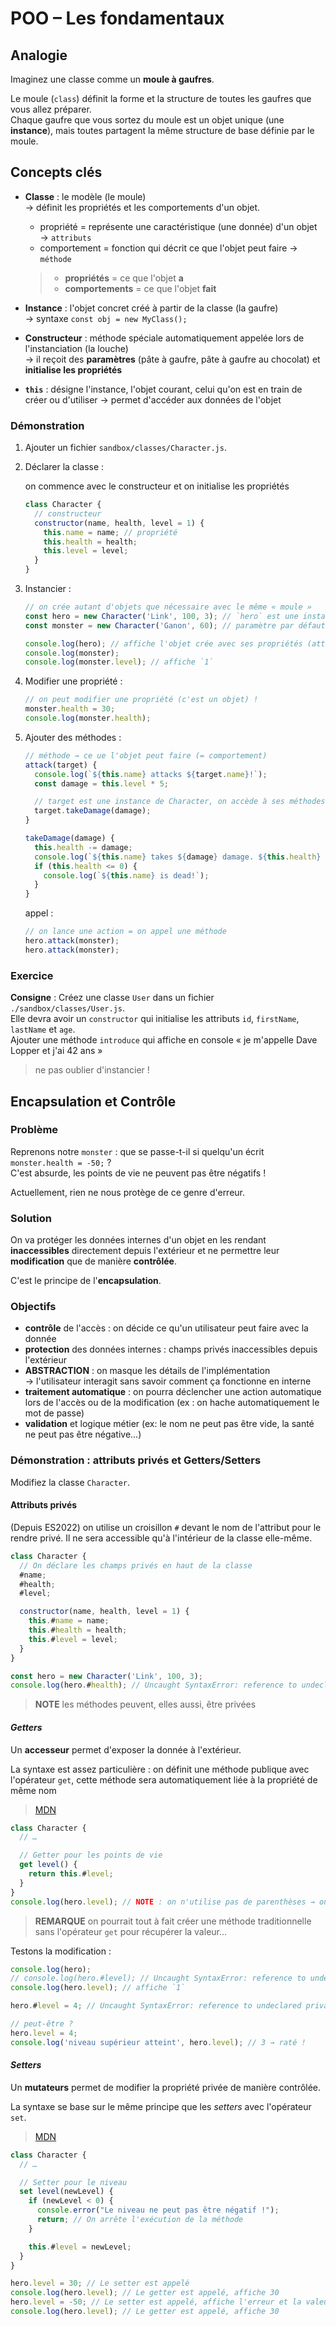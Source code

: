 # POO – Les fondamentaux

## Analogie

Imaginez une classe comme un **moule à gaufres**.

Le moule (`class`) définit la forme et la structure de toutes les gaufres
que vous allez préparer.  
Chaque gaufre que vous sortez du moule est un objet unique (une **instance**),
mais toutes partagent la même structure de base définie par le moule.

## Concepts clés

- **Classe** : le modèle (le moule)  
  → définit les propriétés et les comportements d'un objet.

  - propriété = représente une caractéristique (une donnée) d'un objet → `attributs`
  - comportement = fonction qui décrit ce que l'objet peut faire → `méthode`

  > - **propriétés** = ce que l'objet **a**  
  > - **comportements** = ce que l'objet **fait**

- **Instance** : l'objet concret créé à partir de la classe (la gaufre)  
  → syntaxe `const obj = new MyClass();`

- **Constructeur** : méthode spéciale automatiquement appelée lors de l'instanciation
  (la louche)  
  → il reçoit des **paramètres** (pâte à gaufre, pâte à gaufre au chocolat)
  et **initialise les propriétés**

- **`this`** : désigne l'instance, l'objet courant, celui qu'on est en train de
  créer ou d'utiliser → permet d'accéder aux données de l'objet

### Démonstration

1. Ajouter un fichier `sandbox/classes/Character.js`.
2. Déclarer la classe :

   on commence avec le constructeur et on initialise les propriétés

    ```js
    class Character {
      // constructeur
      constructor(name, health, level = 1) {
        this.name = name; // propriété
        this.health = health;
        this.level = level;
      }
    }
    ```

3. Instancier :

    ```js
    // on crée autant d'objets que nécessaire avec le même « moule »
    const hero = new Character('Link', 100, 3); // `hero` est une instance
    const monster = new Character('Ganon', 60); // paramètre par défaut

    console.log(hero); // affiche l'objet crée avec ses propriétés (attributs)
    console.log(monster);
    console.log(monster.level); // affiche `1`
    ```

4. Modifier une propriété :

    ```js
    // on peut modifier une propriété (c'est un objet) !
    monster.health = 30;
    console.log(monster.health);
    ```

5. Ajouter des méthodes :

    ```js
    // méthode → ce ue l'objet peut faire (= comportement)
    attack(target) {
      console.log(`${this.name} attacks ${target.name}!`);
      const damage = this.level * 5;

      // target est une instance de Character, on accède à ses méthodes
      target.takeDamage(damage);
    }

    takeDamage(damage) {
      this.health -= damage;
      console.log(`${this.name} takes ${damage} damage. ${this.health} HP left.`);
      if (this.health <= 0) {
        console.log(`${this.name} is dead!`);
      }
    }
    ```

    appel :

    ```js
    // on lance une action = on appel une méthode
    hero.attack(monster);
    hero.attack(monster);
    ```

### Exercice

**Consigne** : Créez une classe `User` dans un fichier `./sandbox/classes/User.js`.  
Elle devra avoir un `constructor` qui initialise les attributs
`id`, `firstName`, `lastName` et `age`.  
Ajouter une méthode `introduce` qui affiche en console
« je m'appelle Dave Lopper et j'ai 42 ans »

> ne pas oublier d'instancier !

## Encapsulation et Contrôle

### Problème

Reprenons notre `monster` :
que se passe-t-il si quelqu'un écrit `monster.health = -50;` ?  
C'est absurde, les points de vie ne peuvent pas être négatifs !

Actuellement, rien ne nous protège de ce genre d'erreur.

### Solution

On va protéger les données internes d'un objet en les rendant **inaccessibles**
directement depuis l'extérieur et ne permettre leur **modification**
que de manière **contrôlée**.

C'est le principe de l'**encapsulation**.

### Objectifs

- **contrôle** de l'accès : on décide ce qu'un utilisateur peut faire avec la donnée
- **protection** des données internes : champs privés inaccessibles depuis l'extérieur
- **ABSTRACTION** : on masque les détails de l'implémentation  
  → l'utilisateur interagit sans savoir comment ça fonctionne en interne
- **traitement automatique** : on pourra déclencher une action automatique lors de
  l'accès ou de la modification (ex : on hache automatiquement le mot de passe)
- **validation** et logique métier
  (ex: le nom ne peut pas être vide, la santé ne peut pas être négative…)


### Démonstration : attributs privés et Getters/Setters

Modifiez la classe `Character`.

#### Attributs privés

(Depuis ES2022) on utilise un croisillon `#` devant le nom de l'attribut pour le rendre privé. Il ne sera accessible qu'à l'intérieur de la classe elle-même.

```js
class Character {
  // On déclare les champs privés en haut de la classe
  #name;
  #health;
  #level;

  constructor(name, health, level = 1) {
    this.#name = name;
    this.#health = health;
    this.#level = level;
  }
}

const hero = new Character('Link', 100, 3);
console.log(hero.#health); // Uncaught SyntaxError: reference to undeclared private field or method #level
```

> **NOTE** les méthodes peuvent, elles aussi, être privées

#### _Getters_

Un **accesseur** permet d'exposer la donnée à l'extérieur.

La syntaxe est assez particulière :
on définit une méthode publique avec l'opérateur `get`, cette méthode sera
automatiquement liée à la propriété de même nom

> [MDN](https://developer.mozilla.org/fr/docs/Web/JavaScript/Reference/Functions/get)

```js
class Character {
  // …

  // Getter pour les points de vie
  get level() {
    return this.#level;
  }
}
console.log(hero.level); // NOTE : on n'utilise pas de parenthèses → on appelle la propriété liée !
```

> **REMARQUE** on pourrait tout à fait créer une méthode traditionnelle
> sans l'opérateur `get` pour récupérer la valeur…

Testons la modification :

```js
console.log(hero);
// console.log(hero.#level); // Uncaught SyntaxError: reference to undeclared private field or method #level
console.log(hero.level); // affiche `1`

hero.#level = 4; // Uncaught SyntaxError: reference to undeclared private field or method #level

// peut-être ?
hero.level = 4;
console.log('niveau supérieur atteint', hero.level); // 3 → raté !
```

#### _Setters_

Un **mutateurs** permet de modifier la propriété privée de manière contrôlée.

La syntaxe se base sur le même principe que les _setters_ avec l'opérateur `set`.

> [MDN](https://developer.mozilla.org/fr/docs/Web/JavaScript/Reference/Functions/set)

```js
class Character {
  // …

  // Setter pour le niveau
  set level(newLevel) {
    if (newLevel < 0) {
      console.error("Le niveau ne peut pas être négatif !");
      return; // On arrête l'exécution de la méthode
    }

    this.#level = newLevel;
  }
}

hero.level = 30; // Le setter est appelé
console.log(hero.level); // Le getter est appelé, affiche 30
hero.level = -50; // Le setter est appelé, affiche l'erreur et la valeur n'est pas modifiée.
console.log(hero.level); // Le getter est appelé, affiche 30
```
